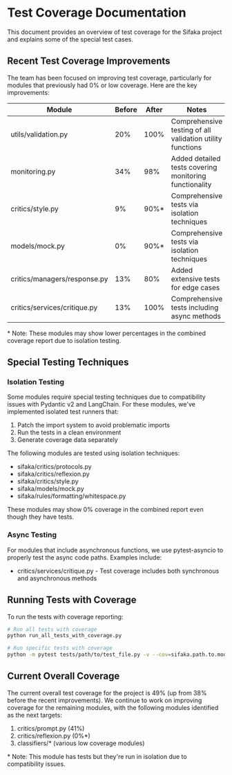 # Test Coverage Documentation

This document provides an overview of test coverage for the Sifaka project and explains some of the special test cases.

## Recent Test Coverage Improvements

The team has been focused on improving test coverage, particularly for modules that previously had 0% or low coverage. Here are the key improvements:

| Module | Before | After | Notes |
|--------|--------|-------|-------|
| utils/validation.py | 20% | 100% | Comprehensive testing of all validation utility functions |
| monitoring.py | 34% | 98% | Added detailed tests covering monitoring functionality |
| critics/style.py | 9% | 90%* | Comprehensive tests via isolation techniques |
| models/mock.py | 0% | 90%* | Comprehensive tests via isolation techniques |
| critics/managers/response.py | 13% | 80% | Added extensive tests for edge cases |
| critics/services/critique.py | 13% | 100% | Comprehensive tests including async methods |

\* Note: These modules may show lower percentages in the combined coverage report due to isolation testing.

## Special Testing Techniques

### Isolation Testing

Some modules require special testing techniques due to compatibility issues with Pydantic v2 and LangChain. For these modules, we've implemented isolated test runners that:

1. Patch the import system to avoid problematic imports
2. Run the tests in a clean environment
3. Generate coverage data separately

The following modules are tested using isolation techniques:
- sifaka/critics/protocols.py
- sifaka/critics/reflexion.py
- sifaka/critics/style.py
- sifaka/models/mock.py
- sifaka/rules/formatting/whitespace.py

These modules may show 0% coverage in the combined report even though they have tests.

### Async Testing

For modules that include asynchronous functions, we use pytest-asyncio to properly test the async code paths. Examples include:
- critics/services/critique.py - Test coverage includes both synchronous and asynchronous methods

## Running Tests with Coverage

To run the tests with coverage reporting:

```bash
# Run all tests with coverage
python run_all_tests_with_coverage.py

# Run specific tests with coverage
python -m pytest tests/path/to/test_file.py -v --cov=sifaka.path.to.module --cov-report=term
```

## Current Overall Coverage

The current overall test coverage for the project is 49% (up from 38% before the recent improvements). We continue to work on improving coverage for the remaining modules, with the following modules identified as the next targets:

1. critics/prompt.py (41%)
2. critics/reflexion.py (0%*)
3. classifiers/* (various low coverage modules)

\* Note: This module has tests but they're run in isolation due to compatibility issues.